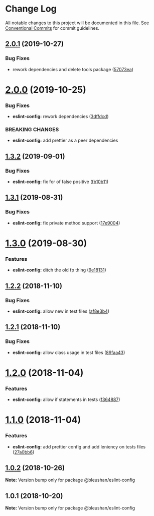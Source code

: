 # Change Log

All notable changes to this project will be documented in this file.
See [Conventional Commits](https://conventionalcommits.org) for commit guidelines.

## [2.0.1](https://github.com/BleuShan/bleushan/compare/@bleushan/eslint-config@2.0.0...@bleushan/eslint-config@2.0.1) (2019-10-27)


### Bug Fixes

* rework dependencies and delete tools package ([57073ea](https://github.com/BleuShan/bleushan/commit/57073ea962239006bc68eaf7a0e30cdc40822c4b))





# [2.0.0](https://github.com/BleuShan/bleushan/compare/@bleushan/eslint-config@1.3.2...@bleushan/eslint-config@2.0.0) (2019-10-25)


### Bug Fixes

* **eslint-config:** rework dependencies ([3dffdcd](https://github.com/BleuShan/bleushan/commit/3dffdcd))


### BREAKING CHANGES

* **eslint-config:** add prettier as a peer dependencies





## [1.3.2](https://github.com/BleuShan/bleushan/compare/@bleushan/eslint-config@1.3.1...@bleushan/eslint-config@1.3.2) (2019-09-01)


### Bug Fixes

* **eslint-config:** fix for of false positive ([fb10b11](https://github.com/BleuShan/bleushan/commit/fb10b11))





## [1.3.1](https://github.com/BleuShan/bleushan/compare/@bleushan/eslint-config@1.3.0...@bleushan/eslint-config@1.3.1) (2019-08-31)


### Bug Fixes

* **eslint-config:** fix private method support ([17e9004](https://github.com/BleuShan/bleushan/commit/17e9004))





# [1.3.0](https://github.com/BleuShan/bleushan/compare/@bleushan/eslint-config@1.2.2...@bleushan/eslint-config@1.3.0) (2019-08-30)


### Features

* **eslint-config:** ditch the old fp thing ([9e18131](https://github.com/BleuShan/bleushan/commit/9e18131))





## [1.2.2](https://github.com/BleuShan/bleushan/compare/@bleushan/eslint-config@1.2.1...@bleushan/eslint-config@1.2.2) (2018-11-10)


### Bug Fixes

* **eslint-config:** allow new in test files ([af8e3b4](https://github.com/BleuShan/bleushan/commit/af8e3b4))





## [1.2.1](https://github.com/BleuShan/bleushan/compare/@bleushan/eslint-config@1.2.0...@bleushan/eslint-config@1.2.1) (2018-11-10)


### Bug Fixes

* **eslint-config:** allow class usage in test files ([89faa43](https://github.com/BleuShan/bleushan/commit/89faa43))





# [1.2.0](https://github.com/BleuShan/bleushan/compare/@bleushan/eslint-config@1.1.0...@bleushan/eslint-config@1.2.0) (2018-11-04)


### Features

* **eslint-config:** allow if statements in tests ([f364887](https://github.com/BleuShan/bleushan/commit/f364887))





# [1.1.0](https://github.com/BleuShan/bleushan/compare/@bleushan/eslint-config@1.0.2...@bleushan/eslint-config@1.1.0) (2018-11-04)


### Features

* **eslint-config:** add prettier config and add leniency on tests files ([27a0bb6](https://github.com/BleuShan/bleushan/commit/27a0bb6))





## [1.0.2](https://github.com/BleuShan/bleushan/compare/@bleushan/eslint-config@1.0.1...@bleushan/eslint-config@1.0.2) (2018-10-26)

**Note:** Version bump only for package @bleushan/eslint-config





## 1.0.1 (2018-10-20)

**Note:** Version bump only for package @bleushan/eslint-config
